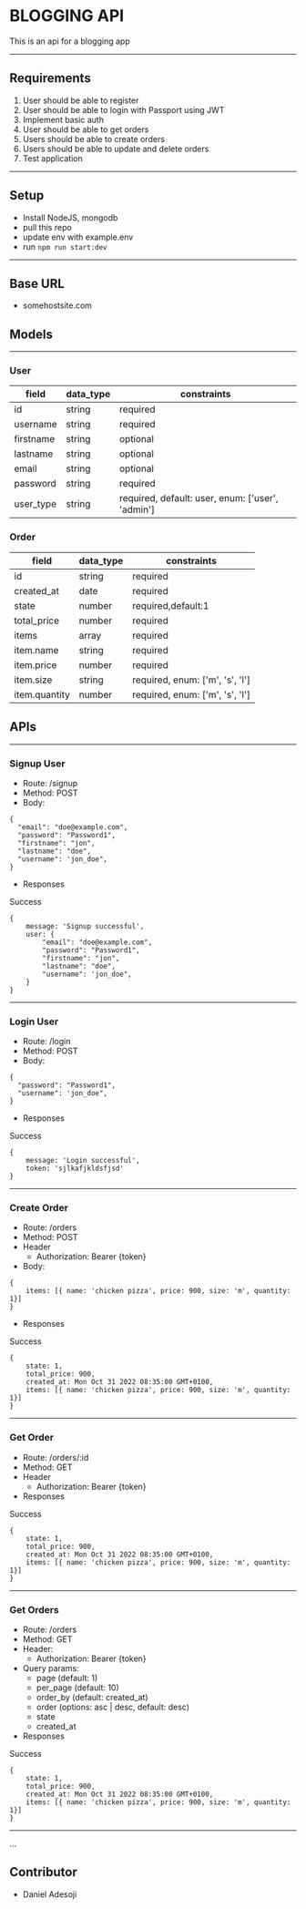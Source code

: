 # BLOGGING API
This is an api for a blogging app

---

## Requirements
1. User should be able to register 
2. User should be able to login with Passport using JWT
3. Implement basic auth
4. User should be able to get orders
5. Users should be able to create orders
6. Users should be able to update and delete orders
7. Test application
---
## Setup
- Install NodeJS, mongodb
- pull this repo
- update env with example.env
- run `npm run start:dev`

---
## Base URL
- somehostsite.com


## Models
---

### User
| field  |  data_type | constraints  |
|---|---|---|
|  id |  string |  required |
|  username |  string |  required |
|  firstname | string  |  optional|
|  lastname  |  string |  optional  |
|  email     | string  |  optional |
|  password |   string |  required  |
|  user_type |  string |  required, default: user, enum: ['user', 'admin'] |


### Order
| field  |  data_type | constraints  |
|---|---|---|
|  id |  string |  required |
|  created_at |  date |  required |
|  state | number  |  required,default:1|
|  total_price  |  number |  required  |
|  items     | array  |  required |
|  item.name |   string |  required  |
|  item.price |  number |  required |
|  item.size |  string |  required, enum: ['m', 's', 'l'] |
|  item.quantity |  number |  required, enum: ['m', 's', 'l'] |



## APIs
---

### Signup User

- Route: /signup
- Method: POST
- Body: 
```
{
  "email": "doe@example.com",
  "password": "Password1",
  "firstname": "jon",
  "lastname": "doe",
  "username": 'jon_doe",
}
```

- Responses

Success
```
{
    message: 'Signup successful',
    user: {
        "email": "doe@example.com",
        "password": "Password1",
        "firstname": "jon",
        "lastname": "doe",
        "username": 'jon_doe",
    }
}
```
---
### Login User

- Route: /login
- Method: POST
- Body: 
```
{
  "password": "Password1",
  "username": 'jon_doe",
}
```

- Responses

Success
```
{
    message: 'Login successful',
    token: 'sjlkafjkldsfjsd'
}
```

---
### Create Order

- Route: /orders
- Method: POST
- Header
    - Authorization: Bearer {token}
- Body: 
```
{
    items: [{ name: 'chicken pizza', price: 900, size: 'm', quantity: 1}]
}
```

- Responses

Success
```
{
    state: 1,
    total_price: 900,
    created_at: Mon Oct 31 2022 08:35:00 GMT+0100,
    items: [{ name: 'chicken pizza', price: 900, size: 'm', quantity: 1}]
}
```
---
### Get Order

- Route: /orders/:id
- Method: GET
- Header
    - Authorization: Bearer {token}
- Responses

Success
```
{
    state: 1,
    total_price: 900,
    created_at: Mon Oct 31 2022 08:35:00 GMT+0100,
    items: [{ name: 'chicken pizza', price: 900, size: 'm', quantity: 1}]
}
```
---

### Get Orders

- Route: /orders
- Method: GET
- Header:
    - Authorization: Bearer {token}
- Query params: 
    - page (default: 1)
    - per_page (default: 10)
    - order_by (default: created_at)
    - order (options: asc | desc, default: desc)
    - state
    - created_at
- Responses

Success
```
{
    state: 1,
    total_price: 900,
    created_at: Mon Oct 31 2022 08:35:00 GMT+0100,
    items: [{ name: 'chicken pizza', price: 900, size: 'm', quantity: 1}]
}
```
---

...

## Contributor
- Daniel Adesoji